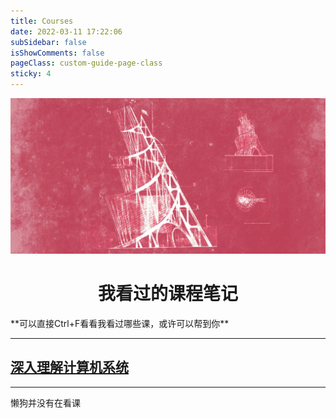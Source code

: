 ```yaml
---
title: Courses
date: 2022-03-11 17:22:06
subSidebar: false
isShowComments: false
pageClass: custom-guide-page-class
sticky: 4
---
```


![](./static/tower.png)
<div align="center"><h1><strong>我看过的课程笔记</strong></h1></div>  
**可以直接Ctrl+F看看我看过哪些课，或许可以帮到你**

----------
## [深入理解计算机系统](/Courses/CSAPP/CSAPP.md)
<CourseDisplayCard id="CSAPP"></CourseDisplayCard>

----------

懒狗并没有在看课
